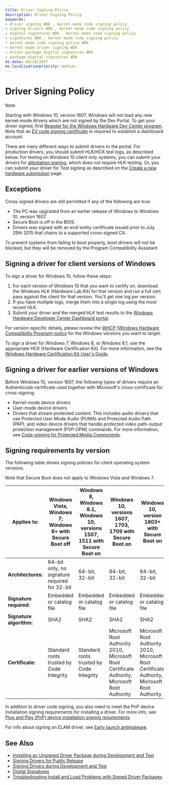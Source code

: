 ```yaml
---
title: Driver Signing Policy
description: Driver Signing Policy
keywords:
- driver signing WDK , kernel-mode code signing policy
- signing drivers WDK , kernel-mode code signing policy
- digital signatures WDK , kernel-mode code signing policy
- signatures WDK , kernel-mode code signing policy
- kernel-mode code signing policy WDK
- kernel-mode driver signing WDK
- driver package digital signatures WDK
- package digital signatures WDK
ms.date: 04/20/2017
ms.localizationpriority: medium
---
```


# Driver Signing Policy

> [!NOTE]
> Starting with Windows 10, version 1607, Windows will not load any new kernel-mode drivers which are not signed by the Dev Portal.  To get your driver signed, first [Register for the Windows Hardware Dev Center program](../dashboard/register-for-the-hardware-program.md). Note that an [EV code signing certificate](../dashboard/get-a-code-signing-certificate.md) is required to establish a dashboard account.

There are many different ways to submit drivers to the portal.  For production drivers, you should submit HLK/HCK test logs, as described below.  For testing on Windows 10 client only systems, you can submit your drivers for [attestation signing](../dashboard/attestation-signing-a-kernel-driver-for-public-release.md), which does not require HLK testing.  Or, you can submit your driver for Test signing as described on the [Create a new hardware submission](../dashboard/create-a-new-hardware-submission.md) page.

## Exceptions

Cross-signed drivers are still permitted if any of the following are true:

* The PC was upgraded from an earlier release of Windows to Windows 10, version 1607.
* Secure Boot is off in the BIOS.
* Drivers was signed with an end-entity certificate issued prior to July 29th 2015 that chains to a supported cross-signed CA.

To prevent systems from failing to boot properly, boot drivers will not be blocked, but they will be removed by the Program Compatibility Assistant.

## Signing a driver for client versions of Windows

To sign a driver for Windows 10, follow these steps:

1. For each version of Windows 10 that you want to certify on, download the Windows HLK (Hardware Lab Kit) for that version and run a full cert pass against the client for that version. You'll get one log per version.
2. If you have multiple logs, merge them into a single log using the most recent HLK.
3. Submit your driver and the merged HLK test results to the [Windows Hardware Developer Center Dashboard portal](../dashboard/index.yml).

For version-specific details, please review the [WHCP (Windows Hardware Compatibility Program) policy](/windows-hardware/design/compatibility/whcp-specifications-policies) for the Windows versions you want to target.

To sign a driver for Windows 7, Windows 8, or Windows 8.1, use the appropriate HCK (Hardware Certification Kit).  For more information, see the [Windows Hardware Certification Kit User's Guide](/previous-versions/windows/hardware/hck/jj124227(v=vs.85)).

## Signing a driver for earlier versions of Windows

Before Windows 10, version 1607, the following types of drivers require an Authenticode certificate used together with Microsoft's cross-certificate for cross-signing:

* Kernel-mode device drivers
* User-mode device drivers
* Drivers that stream protected content. This includes audio drivers that use Protected User Mode Audio (PUMA) and Protected Audio Path (PAP), and video device drivers that handle protected video path-output protection management (PVP-OPM) commands. For more information, see [Code-signing for Protected Media Components](https://download.microsoft.com/download/a/f/7/af7777e5-7dcd-4800-8a0a-b18336565f5b/pmp-sign.doc).

## Signing requirements by version

The following table shows signing policies for client operating system versions.

Note that Secure Boot does not apply to Windows Vista and Windows 7.

|Applies to:|Windows Vista, Windows 7; Windows 8+ with Secure Boot off|Windows 8, Windows 8.1, Windows 10, versions 1507, 1511 with Secure Boot on|Windows 10, versions 1607, 1703, 1709 with Secure Boot on|Windows 10, version 1803+ with Secure Boot on|
|--- |--- |--- |--- |--- |
|**Architectures:**|64-bit only, no signature required for 32-bit|64-bit, 32-bit|64-bit, 32-bit|64-bit, 32-bit|
|**Signature required:**|Embedded or catalog file|Embedded or catalog file|Embedded or catalog file|Embedded or catalog file|
|**Signature algorithm:**|SHA2|SHA2|SHA2|SHA2|
|**Certificate:**|Standard roots trusted by Code Integrity|Standard roots trusted by Code Integrity|Microsoft Root Authority 2010, Microsoft Root Certificate Authority, Microsoft Root Authority|Microsoft Root Authority 2010, Microsoft Root Certificate Authority, Microsoft Root Authority|

In addition to driver code signing, you also need to meet the PnP device installation signing requirements for installing a driver.  For more info, see [Plug and Play (PnP) device installation signing requirements](pnp-device-installation-signing-requirements--windows-vista-and-later-.md).

For info about signing an ELAM driver, see [Early launch antimalware](/windows/desktop/w8cookbook/secured-boot).

## See Also

* [Installing an Unsigned Driver Package during Development and Test](installing-an-unsigned-driver-during-development-and-test.md)
* [Signing Drivers for Public Release](signing-drivers-for-public-release--windows-vista-and-later-.md)
* [Signing Drivers during Development and Test](./introduction-to-test-signing.md)
* [Digital Signatures](driver-signing.md)
* [Troubleshooting Install and Load Problems with Signed Driver Packages](./detecting-driver-load-errors.md)

